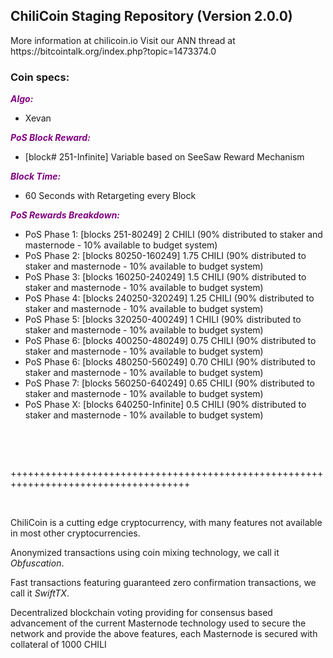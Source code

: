 <h2><strong>ChiliCoin Staging Repository (Version 2.0.0)</strong></h2>
<p>More information at chilicoin.io Visit our ANN thread at https://bitcointalk.org/index.php?topic=1473374.0</p>
<h3><strong>Coin specs:</strong></h3>
<p><strong><span style="color: #800080;"><em>Algo:</em></span></strong></p>
<ul>
<li>Xevan</li>
</ul>
<p><strong><span style="color: #800080;"><em>PoS Block Reward:</em></span></strong></p>
<ul>
<li>[block# 251-Infinite] Variable based on SeeSaw Reward Mechanism</li>
</ul>
<p><strong><span style="color: #800080;"><em>Block Time:</em></span></strong></p>
<ul>
<li>60 Seconds with Retargeting every Block</li>
</ul>
<p><strong><span style="color: #800080;"><em>PoS Rewards Breakdown:</em></span></strong></p>
<ul>
<li>PoS Phase 1: [blocks 251-80249] 2 CHILI (90% distributed to staker and masternode - 10% available to budget system)</li>
<li>PoS Phase 2: [blocks 80250-160249] 1.75 CHILI (90% distributed to staker and masternode - 10% available to budget system)</li>
<li>PoS Phase 3: [blocks 160250-240249] 1.5 CHILI (90% distributed to staker and masternode - 10% available to budget system)</li>
<li>PoS Phase 4: [blocks 240250-320249] 1.25 CHILI (90% distributed to staker and masternode - 10% available to budget system)</li>
<li>PoS Phase 5: [blocks 320250-400249] 1 CHILI (90% distributed to staker and masternode - 10% available to budget system)</li>
<li>PoS Phase 6: [blocks 400250-480249] 0.75 CHILI (90% distributed to staker and masternode - 10% available to budget system)</li>
<li>PoS Phase 6: [blocks 480250-560249] 0.70 CHILI (90% distributed to staker and masternode - 10% available to budget system)</li>
<li>PoS Phase 7: [blocks 560250-640249] 0.65 CHILI (90% distributed to staker and masternode - 10% available to budget system)</li>
<li>PoS Phase X: [blocks 640250-Infinite] 0.5 CHILI (90% distributed to staker and masternode - 10% available to budget system)</li>
</ul>
<br/>
<p>&nbsp;</p>
<p>+++++++++++++++++++++++++++++++++++++++++++++++++++++++++++++++++++++++++++++++++++++</p>
<p>&nbsp;</p>
<p>ChiliCoin is a cutting edge cryptocurrency, with many features not available in most other cryptocurrencies.</p>
<p>Anonymized transactions using coin mixing technology, we call it <em>Obfuscation</em>.</p>
<p>Fast transactions featuring guaranteed zero confirmation transactions, we call it <em>SwiftTX</em>.</p>
<p>Decentralized blockchain voting providing for consensus based advancement of the current Masternode technology used to secure the network and provide the above features, each Masternode is secured with collateral of 1000 CHILI</p>